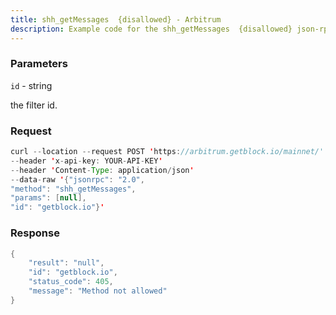 ```yaml
---
title: shh_getMessages  {disallowed} - Arbitrum
description: Example code for the shh_getMessages  {disallowed} json-rpc method. Сomplete guide on how to use shh_getMessages  {disallowed} json-rpc in GetBlock.io Web3 documentation.
---
```


### Parameters


`id` - string

the filter id.

### Request

``` java
curl --location --request POST 'https://arbitrum.getblock.io/mainnet/' 
--header 'x-api-key: YOUR-API-KEY' 
--header 'Content-Type: application/json' 
--data-raw '{"jsonrpc": "2.0",
"method": "shh_getMessages",
"params": [null],
"id": "getblock.io"}'
```

###  Response

``` java
{
    "result": "null",
    "id": "getblock.io",
    "status_code": 405,
    "message": "Method not allowed"
}
```

